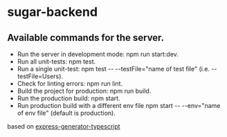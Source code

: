 # sugar-backend

## Available commands for the server.

- Run the server in development mode: npm run start:dev.
- Run all unit-tests: npm test.
- Run a single unit-test: npm test -- --testFile="name of test file" (i.e. --testFile=Users).
- Check for linting errors: npm run lint.
- Build the project for production: npm run build.
- Run the production build: npm start.
- Run production build with a different env file npm start -- --env="name of env file" (default is production).

based on [express-generator-typescript](https://www.npmjs.com/package/express-generator-typescript)

